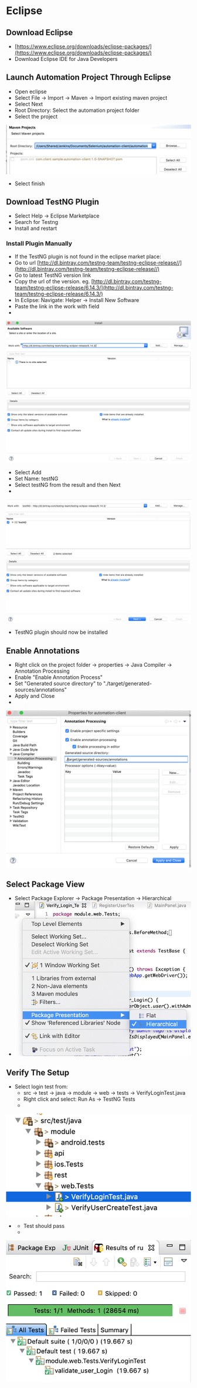 # Eclipse

## Download Eclipse

* [https://www.eclipse.org/downloads/eclipse-packages/](https://www.eclipse.org/downloads/eclipse-packages/)
* Download Eclipse IDE for Java Developers

## Launch Automation Project Through Eclipse

* Open eclipse
* Select File → Import → Maven → Import existing maven project
* Select Next
* Root Directory: Select the automation project folder
* Select the project

![](../../.gitbook/assets/image%20%2817%29.png)

* Select finish

## Download TestNG Plugin

* Select Help -&gt; Eclipse Marketplace
* Search for Testng
* Install and restart

### Install Plugin Manually

* If the TestNG plugin is not found in the eclipse market place:
* Go to url [http://dl.bintray.com/testng-team/testng-eclipse-release//](http://dl.bintray.com/testng-team/testng-eclipse-release//)
* Go to latest TestNG version link
* Copy the url of the version. eg. [http://dl.bintray.com/testng-team/testng-eclipse-release/6.14.3/](http://dl.bintray.com/testng-team/testng-eclipse-release/6.14.3/)
* In Eclipse: Navigate: Helper -&gt; Install New Software
* Paste the link in the work with field
* 
![](../../.gitbook/assets/image.png)

* Select Add
* Set Name: testNG
* Select testNG from the result and then Next
* 
![](../../.gitbook/assets/image%20%286%29.png)

* TestNG plugin should now be installed





## Enable Annotations

* Right click on the project folder -&gt; properties -&gt; Java Compiler -&gt; Annotation Processing
* Enable "Enable Annotation Process"
* Set "Generated source directory" to "./target/generated-sources/annotations"
* Apply and Close
* 
![](../../.gitbook/assets/image%20%288%29.png)

## Select Package View

* Select Package Explorer → Package Presentation → Hierarchical
* ![](../../.gitbook/assets/image%20%2813%29.png)

## Verify The Setup

* Select login test from:
  * src → test → java → module -&gt; web -&gt; tests → VerifyLoginTest.java
  * Right click and select: Run As → TestNG Tests
  * 

![](../../.gitbook/assets/image%20%287%29.png)

* * Test should pass
  * 

![](../../.gitbook/assets/image%20%284%29.png)

